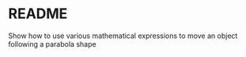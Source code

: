 # README

Show how to use various mathematical expressions to move an object following a parabola shape

